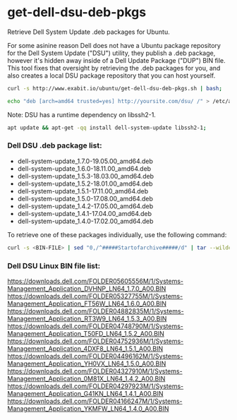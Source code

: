 # get-dell-dsu-deb-pkgs
Retrieve Dell System Update .deb packages for Ubuntu.

For some asinine reason Dell does not have a Ubuntu package repository for the Dell System Update ("DSU") utility, they publish a .deb package, however it's hidden away inside of a Dell Update Package ("DUP") BIN file. This tool fixes that oversight by retrieving the .deb packages for you, and also creates a local DSU package repository that you can host yourself.

```bash
curl -s http://www.exabit.io/ubuntu/get-dell-dsu-deb-pkgs.sh | bash;
```

```bash
echo "deb [arch=amd64 trusted=yes] http://yoursite.com/dsu/ /" > /etc/apt/sources.list.d/dsu.list;
```

Note: DSU has a runtime dependency on libssh2-1.

```bash
apt update && apt-get -qq install dell-system-update libssh2-1;
```

### Dell DSU .deb package list:
- dell-system-update_1.7.0-19.05.00_amd64.deb
- dell-system-update_1.6.0-18.11.00_amd64.deb
- dell-system-update_1.5.3-18.03.00_amd64.deb
- dell-system-update_1.5.2-18.01.00_amd64.deb
- dell-system-update_1.5.1-17.11.00_amd64.deb
- dell-system-update_1.5.0-17.08.00_amd64.deb
- dell-system-update_1.4.2-17.05.00_amd64.deb
- dell-system-update_1.4.1-17.04.00_amd64.deb
- dell-system-update_1.4.0-17.02.00_amd64.deb

To retrieve one of these packages individually, use the following command:

```bash
curl -s <BIN-FILE> | sed "0,/^#####Startofarchive#####/d" | tar --wildcards --no-anchored '*.deb' -zxf -; done
```
### Dell DSU Linux BIN file list:
https://downloads.dell.com/FOLDER05605556M/1/Systems-Management_Application_DVHNP_LN64_1.7.0_A00.BIN
https://downloads.dell.com/FOLDER05327755M/1/Systems-Management_Application_FT56W_LN64_1.6.0_A00.BIN
https://downloads.dell.com/FOLDER04882835M/1/Systems-Management_Application_RT3W9_LN64_1.5.3_A00.BIN
https://downloads.dell.com/FOLDER04748790M/1/Systems-Management_Application_T50FD_LN64_1.5.2_A00.BIN
https://downloads.dell.com/FOLDER04752936M/1/Systems-Management_Application_4DXF8_LN64_1.5.1_A00.BIN
https://downloads.dell.com/FOLDER04496162M/1/Systems-Management_Application_YH0VX_LN64_1.5.0_A00.BIN
https://downloads.dell.com/FOLDER04327910M/1/Systems-Management_Application_0M81X_LN64_1.4.2_A00.BIN
https://downloads.dell.com/FOLDER04297923M/1/Systems-Management_Application_G41KN_LN64_1.4.1_A00.BIN
https://downloads.dell.com/FOLDER04166247M/1/Systems-Management_Application_YKMFW_LN64_1.4.0_A00.BIN
